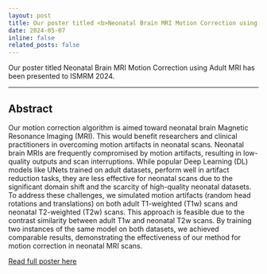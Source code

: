 ```yaml
---
layout: post
title: Our poster titled <b>Neonatal Brain MRI Motion Correction using Adult MRI</b> has been presented to ISMRM 2024.
date: 2024-05-07
inline: false
related_posts: false
---
```


Our poster titled Neonatal Brain MRI Motion Correction using Adult MRI has been presented to ISMRM 2024.

---

## Abstract
Our motion correction algorithm is aimed toward neonatal brain Magnetic Resonance Imaging (MRI). This would benefit researchers and clinical practitioners in overcoming motion artifacts in neonatal scans. Neonatal brain MRIs are frequently compromised by motion artifacts, resulting in low-quality outputs and scan interruptions. While popular Deep Learning (DL) models like UNets trained on adult datasets, perform well in artifact reduction tasks, they are less effective for neonatal scans due to the significant domain shift and the scarcity of high-quality neonatal datasets. To address these challenges, we simulated motion artifacts (random head rotations and translations) on both adult T1-weighted (T1w) scans and neonatal T2-weighted (T2w) scans. This approach is feasible due to the contrast similarity between adult T1w and neonatal T2w scans. By training two instances of the same model on both datasets, we achieved comparable results, demonstrating the effectiveness of our method for motion correction in neonatal MRI scans.

[Read full poster here](/assets/pdf/Research_Poster_ISMRM.pdf)